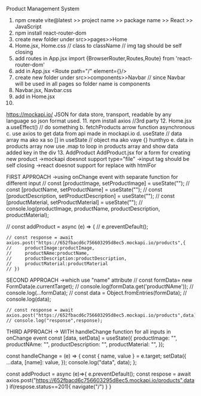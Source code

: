 Product Management System

1. npm create vite@latest >> project name >> package name >> React >> JavaScript
2. npm install react-router-dom
3. create new folder under src>>pages>>Home
4. Home.jsx, Home.css
// class to className
// img tag should be self closing
5. add routes in App.jsx
    <BrowserRouter>
    <Routes>
      <Route>
    </Routes>
    </BrowserRouter>
    import {BrowserRouter,Routes,Route} from 'react-router-dom'
6. add in App.jsx
      <Route path="/" element={<Home/>}/>
7. create new folder under src>>components>>Navbar // since Navbar will be used in all pages so folder name is components
8. Navbar.jsx, Navbar.css
9. add 
<Navbar/> in Home.jsx
10.
https://mockapi.io/
JSON for data store, transport, readable by any language so json format used.
11. npm install axios //3rd party
12. Home.jsx
a.useEffect() // do something
b. fetchProducts arrow function asynchronous
c. use axios to get data from api made in mockapi.io
d. useState
// data array ma ako xa so [] in useState // object ma ako vaye {} hunthyo
e. data in products array now use .map to loop in products array and show data
added key in the div
13. AddProduct
AddProduct.jsx for a form for creating new product
->mockapi doesnot support type="file"
->input tag should be self closing
->react doesnot support for replace with htmlFor

FIRST APPROACH
->using onChange event with separate function for different input
//     const [productImage, setProductImage] = useState("");
//   const [productName, setProductName] = useState("");
//   const [productDescription, setProductDescription] = useState("");
//   const [productMaterial, setProductMaterial] = useState("");
// console.log(productImage, productName, productDescription, productMaterial);

//   const addProduct = async (e) => {
    // e.preventDefault();

    // const response = await axios.post("https://652fbacd6c756603295d8ec5.mockapi.io/products",{
    //     productImage:productImage,
    //     productNAme:productName,
    //     productDescription:productDescription,
    //     productMaterial:productMaterial
    // })

SECOND APPROACH
->which use "name" attribute 
    // const formData= new FormData(e.currentTarget);
    // console.log(formData.get('productNAme'));
    // console.log(...formData);
    // const data = Object.fromEntries(formData);
    // console.log(data);

    // const response = await axios.post("https://652fbacd6c756603295d8ec5.mockapi.io/products",data)
    // console.log("response",response);

THIRD APPROACH
->  WITH handleChange function for all inputs in onChange event 
  const [data, setData] = useState({
    productImage: "",
    productNAme: "",
    productDescription: "",
    productMaterial: "",
  });

  const handleChange = (e) => {
    const { name, value } = e.target;
    setData({
      ...data,
      [name]: value,
    });
    console.log("data", data);
  };

  const addProduct = async (e)=>{
    e.preventDefault();
    const respose = await axios.post("https://652fbacd6c756603295d8ec5.mockapi.io/products",data)
    if(respose.status==201){
        navigate("/")
    }
  }




